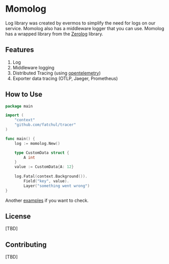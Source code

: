 # Momolog
Log library was created by evermos to simplify the need for logs on our service.
Momolog also has a middleware logger that you can use.
Momolog has a wrapped library from the [Zerolog](https://github.com/rs/zerolog) library.

## Features
1. Log
2. Middleware logging
3. Distributed Tracing (using [opentelemetry](https://opentelemetry.io/))
4. Exporter data tracing (OTLP, Jaeger, Prometheus)

## How to Use
```go
package main

import (
	"context"
	"github.com/fatchul/tracer"
)

func main() {
	log := momolog.New()

	type CustomData struct {
		A int
	}
	value := CustomData{A: 12}
	
	log.Fatal(context.Background()).
		Field("key", value).
		Layer("something went wrong")
}
```

Another [examples](https://github.com/fatchul/tracer/tree/main/examples) if you want to check.

## License
[TBD]

## Contributing
[TBD]